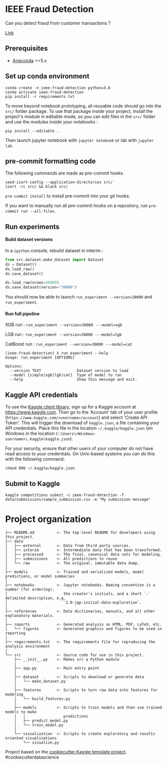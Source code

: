 # IEEE Fraud Detection

Can you detect fraud from customer transactions ?

[Link](https://www.kaggle.com/c/ieee-fraud-detection/overview)

## Prerequisites

- [Anaconda](https://www.anaconda.com/download/) >=5.x

## Set up conda environment

```
conda create -n ieee-fraud-detection python=3.6
conda activate ieee-fraud-detection
pip install -r requirements.txt
```

To move beyond notebook prototyping, all reusable code should go into the `src/` folder package. To use that package inside your project, install the project's module in editable mode, so you can edit files in the `src/` folder and use the modules inside your notebooks :

```
pip install --editable .
```

Then launch jupyter notebook with `jupyter notebook` or lab with `jupyter lab`.

## pre-commit formatting code

The following commands are made as pre-commit hooks.

```
seed-isort-config --application-directories src/
isort -rc src/ && black src/
```

`pre-commit install` to install pre-commit into your git hooks.

If you want to manually run all pre-commit hooks on a repository, run `pre-commit run --all-files`.

## Run experiments

#### Build dataset versions

In a `ipython` console, rebuild dataset in interim :

```py
from src.dataset.make_dataset import Dataset
ds = Dataset()
ds.load_raw()
ds.save_dataset()

ds.load_raw(nrows=30000)
ds.save_dataset(version="30000")
```

You should now be able to launch `run_experiment --version=30000` and `run_experiment`.

#### Run full pipeline

XGB run : `run_experiment --version=30000 ---model=xgb`

LGB run : `run_experiment --version=30000 ---model=lgb`

CatBoost run : `run_experiment --version=30000 ---model=cat`

```
(ieee-fraud-detection) λ run_experiment --help
Usage: run_experiment [OPTIONS]

Options:
  --version TEXT                Dataset version to load
  --model [simple|xgb|lgb|cat]  Type of model to run
  --help                        Show this message and exit.
```

## Kaggle API credentials

To use the [Kaggle client library](https://github.com/Kaggle/kaggle-api), sign up for a Kaggle account at https://www.kaggle.com. Then go to the 'Account' tab of your user profile (`https://www.kaggle.com/<username>/account`) and select 'Create API Token'. This will trigger the download of `kaggle.json`, a file containing your API credentials. Place this file in the location `~/.kaggle/kaggle.json` (on Windows in the location `C:\Users\<Windows-username>\.kaggle\kaggle.json`).

For your security, ensure that other users of your computer do not have read access to your credentials. On Unix-based systems you can do this with the following command:

`chmod 600 ~/.kaggle/kaggle.json`

## Submit to Kaggle

```
kaggle competitions submit -c ieee-fraud-detection -f data/submissions/sample_submission.csv -m "My submission message"
```

# Project organization

    ├── README.md          <- The top-level README for developers using this project.
    ├── data
    │   ├── external       <- Data from third party sources.
    │   ├── interim        <- Intermediate data that has been transformed.
    │   ├── processed      <- The final, canonical data sets for modeling.
    │   ├── submissions    <- All predictions to reuse
    │   └── raw            <- The original, immutable data dump.
    │
    ├── models             <- Trained and serialized models, model predictions, or model summaries
    │
    ├── notebooks          <- Jupyter notebooks. Naming convention is a number (for ordering),
    │                         the creator's initials, and a short `-` delimited description, e.g.
    │                         `1.0-jqp-initial-data-exploration`.
    │
    ├── references         <- Data dictionaries, manuals, and all other explanatory materials.
    │
    ├── reports            <- Generated analysis as HTML, PDF, LaTeX, etc.
    │   └── figures        <- Generated graphics and figures to be used in reporting
    │
    ├── requirements.txt   <- The requirements file for reproducing the analysis environment
    │
    └── src                <- Source code for use in this project.
        ├── __init__.py    <- Makes src a Python module
        |
        ├── app.py         <- Main entry point
        │
        ├── dataset        <- Scripts to download or generate data
        │   └── make_dataset.py
        │
        ├── features       <- Scripts to turn raw data into features for modeling
        │   └── build_features.py
        │
        ├── models         <- Scripts to train models and then use trained models to make
        │   │                 predictions
        │   ├── predict_model.py
        │   └── train_model.py
        │
        └── visualization  <- Scripts to create exploratory and results oriented visualizations
            └── visualize.py

Project based on the [cookiecutter Kaggle template project](https://github.com/andfanilo/cookiecutter-kaggle). #cookiecutterdatascience
